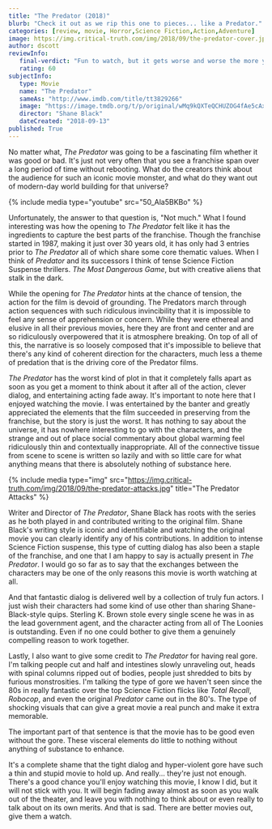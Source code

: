 ```yaml
---
title: "The Predator (2018)"
blurb: "Check it out as we rip this one to pieces... like a Predator."
categories: [review, movie, Horror,Science Fiction,Action,Adventure]
image: https://img.critical-truth.com/img/2018/09/the-predator-cover.jpg
author: dscott
reviewInfo:
   final-verdict: "Fun to watch, but it gets worse and worse the more you think about it."
   rating: 60
subjectInfo:
   type: Movie
   name: "The Predator"
   sameAs: "http://www.imdb.com/title/tt3829266"
   image: "https://image.tmdb.org/t/p/original/wMq9kQXTeQCHUZOG4fAe5cAxyUA.jpg"
   director: "Shane Black"
   dateCreated: "2018-09-13"
published: True
---
```



No matter what, *The Predator* was going to be a fascinating film whether it was good or bad. It's just not very often that you see a franchise span over a long period of time without rebooting. What do the creators think about the audience for such an iconic movie monster, and what do they want out of modern-day world building for that universe?

{% include media type="youtube" src="50_Ala5BKBo" %}

Unfortunately, the answer to that question is, "Not much." What I found interesting was how the opening to *The Predator* felt like it has the ingredients to capture the best parts of the franchise. Though the franchise started in 1987, making it just over 30 years old, it has only had 3 entries prior to *The Predator* all of which share some core thematic values. When I think of *Predator* and its successors I think of tense Science Fiction Suspense thrillers. *The Most Dangerous Game*, but with creative aliens that stalk in the dark. 

While the opening for *The Predator* hints at the chance of tension, the action for the film is devoid of grounding. The Predators march through action sequences with such ridiculous invincibility that it is impossible to feel any sense of apprehension or concern. While they were ethereal and elusive in all their previous movies, here they are front and center and are so ridiculously overpowered that it is atmosphere breaking. On top of all of this, the narrative is so loosely composed that it's impossible to believe that there's any kind of coherent direction for the characters, much less a theme of predation that is the driving core of the Predator films.

*The Predator* has the worst kind of plot in that it completely falls apart as soon as you get a moment to think about it after all of the action, clever dialog, and entertaining acting fade away. It's important to note here that I enjoyed watching the movie. I was entertained by the banter and greatly appreciated the elements that the film succeeded in preserving from the franchise, but the story is just the worst. It has nothing to say about the universe, it has nowhere interesting to go with the characters, and the strange and out of place social commentary about global warming feel ridiculously thin and contextually inappropriate. All of the connective tissue from scene to scene is written so lazily and with so little care for what anything means that there is absolutely nothing of substance here.

{% include media type="img" src="https://img.critical-truth.com/img/2018/09/the-predator-attacks.jpg" title="The Predator Attacks" %}

Writer and Director of *The Predator*, Shane Black has roots with the series as he both played in and contributed writing to the original film. Shane Black's writing style is iconic and identifiable and watching the original movie you can clearly identify any of his contributions. In addition to intense Science Fiction suspense, this type of cutting dialog has also been a staple of the franchise, and one that I am happy to say is actually present in *The Predator*. I would go so far as to say that the exchanges between the characters may be one of the only reasons this movie is worth watching at all. 

And that fantastic dialog is delivered well by a collection of truly fun actors. I just wish their characters had some kind of use other than sharing Shane-Black-style quips. Sterling K. Brown stole every single scene he was in as the lead government agent, and the character acting from all of The Loonies is outstanding. Even if no one could bother to give them a genuinely compelling reason to work together.

Lastly, I also want to give some credit to *The Predator* for having real gore. I'm talking people cut and half and intestines slowly unraveling out, heads with spinal columns ripped out of bodies, people just shredded to bits by furious monstrosities. I'm talking the type of gore we haven't seen since the 80s in really fantastic over the top Science Fiction flicks like *Total Recall*, *Robocop*, and even the original *Predator* came out in the 80's. The type of shocking visuals that can give a great movie a real punch and make it extra memorable.

The important part of that sentence is that the movie has to be good even without the gore. These visceral elements do little to nothing without anything of substance to enhance.

It's a complete shame that the tight dialog and hyper-violent gore have such a thin and stupid movie to hold up. And really... they're just not enough. There's a good chance you'll enjoy watching this movie, I know I did, but it will not stick with you. It will begin fading away almost as soon as you walk out of the theater, and leave you with nothing to think about or even really to talk about on its own merits. And that is sad. There are better movies out, give them a watch.